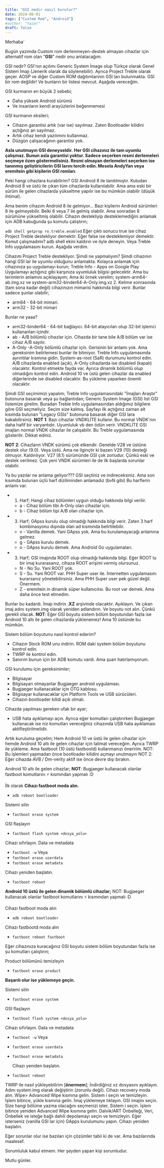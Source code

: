 ```yaml
---
title: "GSI nedir nasıl kurulur?"
date: 2024-06-01
tags: ["Custom Rom", "Android"]
#author: "Yazar"
draft: false
---
```


Merhaba` 

Bugün yazımda Custom rom derlenmeyen-destek almayan cihazlar için alternatif rom olan "**GSI**" nedir onu anlatacağım.

GSI nedir?
GSI'nın açılımı Generic System İmage olup Türkçe olarak Genel Sistem İmajı (Jenerik olarak da söylenebilir). Ayrıca Project Treble olarak geçer. AOSP ve diğer Custom ROM dağıtımlarının GSI ları bulunmakta. GSI bir rom değildir! Ve bunların bir listesi mevcut. Aşağıda vereceğim.

GSI kurmanın en büyük 2 sebebi;
 * Daha yüksek Android sürümü
 * Ve insanların kendi arayüzlerini beğenmemesi

GSI kurmanın eksileri;
 * Cihazın garantisi artık (var ise) sayılmaz. Zaten Bootloader kilidini açtığınız an sayılmaz.
 * Artık cihaz kendi yazılımını kullanmaz.
 * Düzgün çalışacağının garantisi yok.

**Asla unutmayın GSI deneyseldir.**
**Her GSI cihazınız ile tam uyumlu çalışmaz. Bunun asla garantisi yoktur. Sadece seçerken resmi derlemeleri seçmeye özen göstermelisiniz. Resmi olmayan derlemeleri seçerken ise tanınmış geliştiricilerin GSI larını tercih edin. Mesela AndyYan veya eremitein gibi kişilerin GSI romları**.

Peki hangi cihazlara kurabilirim?
GSI Android 8 ile tanıtılmıştır. Kutudan Android 8 ve üstü ile çıkan tüm cihazlarda kullanılabilir. Ama ama eski bir sürüm ile gelen cihazlarda yükseltme yapılır ise bu mümkün olabilir (düşük ihtimal).

Ama benim cihazım Android 8 ile gelmiyor...
Bazı kişilerin Android sürümleri 8 ile gelmeyebilir. Belki 6 veya 7 ile gelmiş olabilir. Ama sonradan 8 sürümüne yükseltmiş olabilir. Cihazın destekliyip desteklemediğini anlamak için ADB kabuğunda şu komutu çalıştırın;


```adb shell getprop ro.treble.enabled```
Eğer çıktı sonucu true ise cihaz Project Treble destekliyor demektir. Eğer false ise desteklemiyor demektir.
Komut çalışmadımı? adb shell ekini kaldırın ve öyle deneyin.
Veya Treble Info uygulamasını kurun. Aşağıda verdim.

Cihazım Project Treble destekliyor. Şimdi ne yapmalıyım?
Şimdi cihazının hangi GSI lar ile uyumlu olduğunu anlamakta. Kolayca anlamak için cihazınıza şu uygulamayı kurun; Treble Info - Apps on Google Play
Uygulamayı açtığınız gibi karşınıza uyumluluk bilgisi gelecektir. Ama bu terimlerin anlamını açıklayayım;
Ama iki örnek verelim; system-arm64-ab.img.xz ve system-arm32-binder64-A-Only.img.xz
2. Kelime sonrasında (tam sona kadar değil) cihazınızın mimarisi hakkında bilgi verir. Bunlar sadece şunlar olabilir;
 * arm64 - 64-bit mimari.
 * arm32 - 32-bit mimari

Bunlar ne yaaa?

 * arm32-binder64 - 64-bit bağlayıcı. 64-bit atayıcıları olup 32-bit işlemci kullananları içindir.
 * ab - A/B bölümlü cihazlar için. Cihazda bir tane bile A/B bölüm var ise cihaz A/B sayılır.
 * A-Only -A-Only bölümlü cihazlar için.
Gerisinin bir anlamı yok.
Ama gereksinim belirlemesi bunlar ile bitmiyor. Treble Info uygulamasında ayrıntılar kısmına gidin. System-as-root (SaR) durumunu kontrol edin. A/B cihazlarda enabled (açık), A-Only cihazlarda ise disabled (kapalı) olacaktır. Kontrol etmekte fayda var. Ayrıca dinamik bölümlü olup olmadığını kontrol edin. Android 10 ve üstü gelen cihazlar da enabled diğerlerinde ise disabled olacaktır. Bu yükleme yaparken önemli olacaktır.

Şimdi GSI seçimimizi yapalım;
Treble Info uygulamasındaki "İmajları Araştır" butonuna basarak veya şu bağlantıdan; Generic System Image (GSI) list
GSI listemize girelim. Buradan Treble Info uygulamasından aldığımız bilgilere göre GSI seçmeliyiz. Seçim size kalmış. Sayfayı ilk açtığınız zaman alt kısımda bulunan "Legacy GSIs" butonuna basarak diğer GSI lara bakabilirsiniz.
**NOT 1**: Bazı cihazlar VNDKLİTE kullanır. Bu normal VNDK'nın daha hafif bir varyantıdır. Uyumluluk vb den ödün verir. VNDKLİTE GSI imajları normal VNDK cihazlar ile çalışabilir. Bu Treble uygulamasında gösterilir. Dikkat ediniz.

**NOT 2**: Cihazların VNDK sürümü çok etkendir. Genelde V28 ve üstüne destek olur (9.0). Veya üstü. Ama ne ilginçtir ki bazen V29 (10) desteği olmuyor. Kaldırılıyor. V27 (8.1) sürümünde GSI çok zorludur. Çünkü eski ve destek verilmez. Çok yeni VNDK sürümleri ile de ilk başlarda sorunlar olabilir.

Ya bu yazılar ne anlama geliyor???
GSI seçtiniz ve indireceksiniz. Ama son kısımda bulunan üçlü harf diziliminden anlamadız (bvN gibi)
Bu harflerin anlamı var.
 * 1. Harf;
Hangi cihaz bölümleri uygun olduğu hakkında bilgi verilir.

    - a - Cihaz bölüm tibi A-Only olan cihazlar için.
    - b - Cihaz bölüm tipi A/B olan cihazlar için.

 * 3. Harf;
GApss kurulu olup olmadığı hakkında bilgi verir. Zaten 3 harf kombinasyonu dışında olan ad kısmında belirtilebilir.

    - v - Vanilla demek. Yani GApss yok. Ama bu kurulamayacağı anlamına gelmez.
    - g - GApss kurulu demek.
    - o - GApss kurulu demek. Ama Android Go uygulamaları.

 * 3. Harf;
GSI imajında ROOT olup olmadığı hakkında bilgi. Eğer ROOT lu bir imaj kurarasanız, cihaza ROOT erişimi vermiş olursunuz.
    - N - No Su. Yani ROOT yok.
    - S - Su. Yani ROOT var. PHH Super user ile. İnternetten uygulamasını kurarsanız yönetebilirsiniz. Ama PHH Super user pek güzel değil. Önermem.
    - Z - eremitein in dinamik süper kullanıcılısı. Bu root var demek. Ama daha önce test etmedim.

Bunlar bu kadardı. İmajı indirin **.XZ** arşivinde olacaktır. Ayıklayın. Ve çıkan imaj adını system.img olarak yeniden adlandırın. Ve boyutu not alın. Çünkü gerekli olacak.
**NOT**: Eğer GSI boyutu sistem bölüm boyutundan fazla ise Android 10 altı ile gelen cihazlarda yüklenemez! Ama 10 üstünde bu mümkün.

Sistem bölüm boyutunu nasıl kontrol ederim?

 * Cihazın Stock ROM unu indirin. ROM daki system bölüm boyutunu kontrol edin.
 * TWRP ile kontrol edin.
 * Sanırım bunun için bir ADB komutu vardı. Ama şuan hatırlamıyorum.

GSI kurulumu için gereksinimler;
 * Bilgisayar
 * Bilgisayarı olmayanlar Bugjaeger android uygulaması.
 * Bugjaeger kullanacaklar için OTG kablosu.
 * Bilgisayar kullanacaklar için Platform Tools ve USB sürücüleri.
 * Cihazın bootloader kilidi açık olmalı.

Cihazda yapılması gereken ufak bir ayar;
 * USB hata ayıklamayı açın. Ayrıca eğer komutları çalıştırırken Bugjaeger kullanacak ise niz komutları vereceğiniz cihazında USB hata ayıklaması aktifleştirilmelidir.

Artık kuruluma geçelim;
Hem Android 10 ve üstü ile gelen cihazlar için hemde Android 10 altı ile gelen cihazlar için talimat vereceğim. Ayrıca TWRP ile yükleme. Ama fastboot (10 üstü fastbootd) kullanmanızı öneririm.
NOT: Bu işlemleri yapmadan önce bootloader kilidini açmayı unutmayın
NOT 2: Eğer cihazda AVB / Dm-verity aktif ise önce devre dışı bırakın.

Android 10 altı ile gelen cihazlar;
**NOT**: Bugjaeger kullanacak olanlar fastboot komutlarını ⚡ kısmından yapmalı :D

İlk olarak **Cihazı fastboot moda alın.**

 * ```adb reboot bootloader```

  Sistemi silin
 * ```fastboot erase system```

  GSI flaşlayın
 * ```fastboot flash system <dosya_yolu>```

  Cihazı sıfırlayın. Data ve metadata
 * ```fastboot -w```
Veya
 * ```fastboot erase userdata```
 * ```fastboot erase metadata```

  Cihazı yeniden başlatın.
 * ```fastboot reboot```

**Android 10 üstü ile gelen dinamik bölümlü cihazlar;**
NOT: Bugjaeger kullanacak olanlar fastboot komutlarını ⚡ kısmından yapmalı :D

  Cihazı fastboot moda alın
 * ```adb reboot bootloader```

  Cihazı fastbootd moda alın
 * ```fastboot reboot fastboot```

Eğer cihazınıza kuracağınız GSI boyutu sistem bölüm boyutundan fazla ise şu komutları çalıştırın;

  Product bölümünü temizleyin
 * ```fastboot erase product```

**Başarılı olur ise yüklemeye geçin.**

  Sistemi silin
 * ```fastboot erase system```

  GSI flaşlayın
 * ```fastboot flash system <dosya_yolu>```

  Cihazı sıfırlayın. Data ve metadata
* ```fastboot -w```
Veya
* ```fastboot erase userdata```
* ```fastboot erase metadata```

  Cihazı yeniden başlatın.
* ```fastboot reboot```

TWRP ile nasıl yükleyebilirim [**önermem**];
İndirdiğiniz xz dosyasını ayıklayın. Adını system.img olarak değiştirin (zorunlu değil). Cihazı recovery moda alın. Wipe> Advanced Wipe kısmına gelin. Sistem i seçin ve temizleyin. İşlem bitince, yükle kısmına gelin. İmaj yüklemeye tıklayın. GSI imajinı seçin. Size hangi bölüme yazma olacağını seçmenizi ister, Sistem i seçin. İşlem bitince yeniden Advanced Wipe kısmına gelin. Dalvik/ART Önbelleği, Veri, Önbellek ve isteğe bağlı dahili depolamayı seçin ve temizleyin. Eğer isterseniz (vanilla GSI lar için) GApps kurulumunu yapın. Cihazı yeniden başlatın.

Eğer sorunlar olur ise bazıları için çözümler tabii ki de var. Ama bazılarında maalesef.

Sorumluluk kabul etmem. Her şeyden yapan kişi sorumludur.


Mutlu günler.
